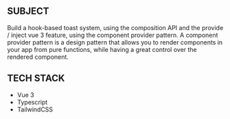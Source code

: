 ## SUBJECT

Build a hook-based toast system, using the composition API and the provide / inject vue 3 feature, using the component provider pattern. A component provider pattern is a design pattern that allows you to render components in your app from pure functions, while having a great control over the rendered component. 

## TECH STACK

- Vue 3 
- Typescript
- TailwindCSS
